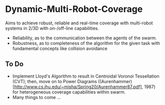 # Dynamic-Multi-Robot-Coverage
Aims to achieve robust, reliable and real-time coverage with multi-robot systems in 2/3D with on-/off-line capabilities.

* Reliability, as to the communication between the agents of the swarm.
* Robustness, as to completeness of the algorithm for the given task with fundamental concepts like collision avoidance

## To Do
* Implement Lloyd's Algorithm to result in Centroidal Voronoi Tessellation (CVT); then, move on to Power Diagrams ((Aurenhammer)[http://www.cs.jhu.edu/~misha/Spring20/Aurenhammer87.pdf], 1987) for heterogeneous coverage capabilities within swarm.
* Many things to come ...
